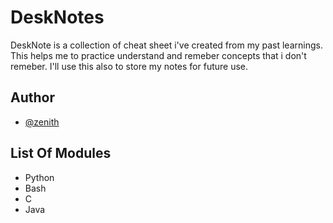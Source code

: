 
# DeskNotes

DeskNote is a collection of cheat sheet i've created from my past learnings. This helps me to practice understand and remeber concepts that i don't remeber. I'll use this also to store my notes for future use.



## Author

- [@zenith](https://github.com/zenithx01)


## List Of Modules

- Python
- Bash
- C
- Java

